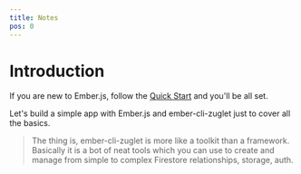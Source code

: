 ```yaml
---
title: Notes
pos: 0
---
```


# Introduction

If you are new to Ember.js, follow the [Quick Start](https://guides.emberjs.com/release/getting-started/quick-start/) and you'll be all set.

Let's build a simple app with Ember.js and ember-cli-zuglet just to cover all the basics.

> The thing is, ember-cli-zuglet is more like a toolkit than a framework. Basically it is a bot of neat tools which you can use to create and manage from simple to complex Firestore relationships, storage, auth.
